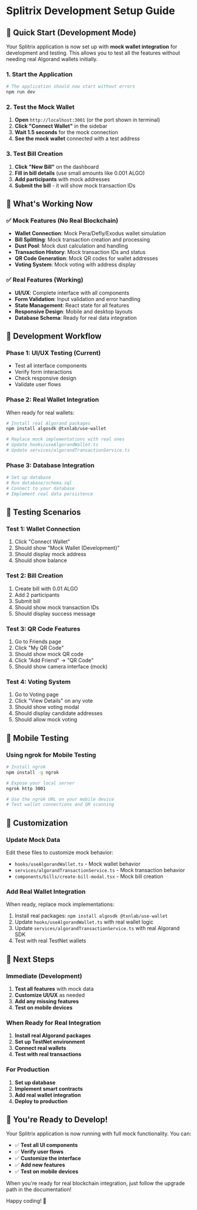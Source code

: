 # Splitrix Development Setup Guide

## 🚀 **Quick Start (Development Mode)**

Your Splitrix application is now set up with **mock wallet integration** for development and testing. This allows you to test all the features without needing real Algorand wallets initially.

### **1. Start the Application**
```bash
# The application should now start without errors
npm run dev
```

### **2. Test the Mock Wallet**
1. **Open** `http://localhost:3001` (or the port shown in terminal)
2. **Click "Connect Wallet"** in the sidebar
3. **Wait 1.5 seconds** for the mock connection
4. **See the mock wallet** connected with a test address

### **3. Test Bill Creation**
1. **Click "New Bill"** on the dashboard
2. **Fill in bill details** (use small amounts like 0.001 ALGO)
3. **Add participants** with mock addresses
4. **Submit the bill** - it will show mock transaction IDs

## 🎯 **What's Working Now**

### ✅ **Mock Features (No Real Blockchain)**
- **Wallet Connection**: Mock Pera/Defly/Exodus wallet simulation
- **Bill Splitting**: Mock transaction creation and processing
- **Dust Pool**: Mock dust calculation and handling
- **Transaction History**: Mock transaction IDs and status
- **QR Code Generation**: Mock QR codes for wallet addresses
- **Voting System**: Mock voting with address display

### ✅ **Real Features (Working)**
- **UI/UX**: Complete interface with all components
- **Form Validation**: Input validation and error handling
- **State Management**: React state for all features
- **Responsive Design**: Mobile and desktop layouts
- **Database Schema**: Ready for real data integration

## 🔧 **Development Workflow**

### **Phase 1: UI/UX Testing (Current)**
- Test all interface components
- Verify form interactions
- Check responsive design
- Validate user flows

### **Phase 2: Real Wallet Integration**
When ready for real wallets:
```bash
# Install real Algorand packages
npm install algosdk @txnlab/use-wallet

# Replace mock implementations with real ones
# Update hooks/useAlgorandWallet.ts
# Update services/algorandTransactionService.ts
```

### **Phase 3: Database Integration**
```bash
# Set up database
# Run database/schema.sql
# Connect to your database
# Implement real data persistence
```

## 🧪 **Testing Scenarios**

### **Test 1: Wallet Connection**
1. Click "Connect Wallet"
2. Should show "Mock Wallet (Development)"
3. Should display mock address
4. Should show balance

### **Test 2: Bill Creation**
1. Create bill with 0.01 ALGO
2. Add 2 participants
3. Submit bill
4. Should show mock transaction IDs
5. Should display success message

### **Test 3: QR Code Features**
1. Go to Friends page
2. Click "My QR Code"
3. Should show mock QR code
4. Click "Add Friend" → "QR Code"
5. Should show camera interface (mock)

### **Test 4: Voting System**
1. Go to Voting page
2. Click "View Details" on any vote
3. Should show voting modal
4. Should display candidate addresses
5. Should allow mock voting

## 📱 **Mobile Testing**

### **Using ngrok for Mobile Testing**
```bash
# Install ngrok
npm install -g ngrok

# Expose your local server
ngrok http 3001

# Use the ngrok URL on your mobile device
# Test wallet connections and QR scanning
```

## 🎨 **Customization**

### **Update Mock Data**
Edit these files to customize mock behavior:
- `hooks/useAlgorandWallet.ts` - Mock wallet behavior
- `services/algorandTransactionService.ts` - Mock transaction behavior
- `components/bills/create-bill-modal.tsx` - Mock bill creation

### **Add Real Wallet Integration**
When ready, replace mock implementations:
1. Install real packages: `npm install algosdk @txnlab/use-wallet`
2. Update `hooks/useAlgorandWallet.ts` with real wallet logic
3. Update `services/algorandTransactionService.ts` with real Algorand SDK
4. Test with real TestNet wallets

## 🚀 **Next Steps**

### **Immediate (Development)**
1. **Test all features** with mock data
2. **Customize UI/UX** as needed
3. **Add any missing features**
4. **Test on mobile devices**

### **When Ready for Real Integration**
1. **Install real Algorand packages**
2. **Set up TestNet environment**
3. **Connect real wallets**
4. **Test with real transactions**

### **For Production**
1. **Set up database**
2. **Implement smart contracts**
3. **Add real wallet integration**
4. **Deploy to production**

## 🎉 **You're Ready to Develop!**

Your Splitrix application is now running with full mock functionality. You can:

- ✅ **Test all UI components**
- ✅ **Verify user flows**
- ✅ **Customize the interface**
- ✅ **Add new features**
- ✅ **Test on mobile devices**

When you're ready for real blockchain integration, just follow the upgrade path in the documentation!

Happy coding! 🚀

